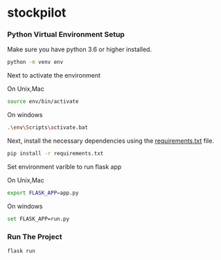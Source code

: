 # stockpilot

### Python Virtual Environment Setup
Make sure you have python 3.6 or higher installed.

```bash
python -m venv env
```

Next to activate the environment

On Unix,Mac
```bash
source env/bin/activate
```
On windows
```bash
.\env\Scripts\activate.bat
```

Next, install the necessary dependencies using the [requirements.txt](requirements.txt) file.

```bash
pip install -r requirements.txt 
```
Set environment varible to run flask app

On Unix,Mac
```bash
export FLASK_APP=app.py
```
On windows
```bash
set FLASK_APP=run.py
```


### Run The Project
```bash
flask run
```



